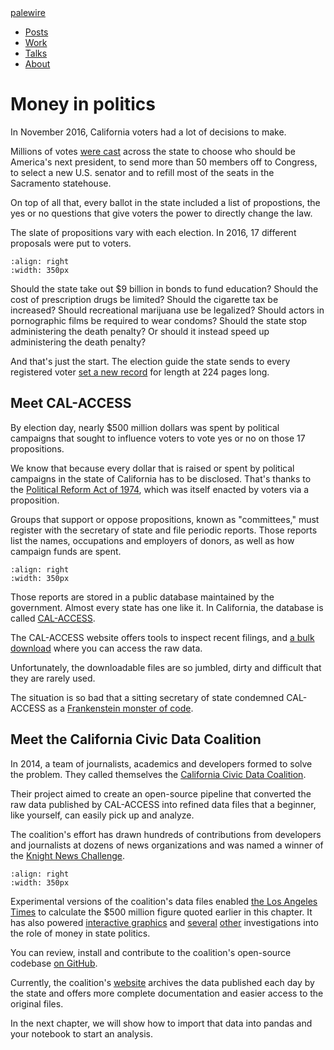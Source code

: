 <nav>
  <div class="row">
    <div class="sevencol">
      <div class="shingle">
        <a href="https://palewi.re/">
          <div rel="rnews:copyrightedBy rnews:hasSource rnews:providedBy">
            <div about="http://palewi.re/" typeof="rnews:Organization">
              <div property="rnews:name">palewire</div>
            </div>
          </div>
        </a>
      </div>
    </div>
    <div class="fivecol last links">
      <ul>
        <li>
          <a href="http://palewi.re/posts/" title="Posts">
            Posts
          </a>
        </li>
        <li>
          <a href="http://palewi.re/work/" title="Work">
            Work
          </a>
        </li>
        <li>
          <a href="http://palewi.re/talks/" title="Talks">
            Talks
          </a>
        </li>
        <li>
          <a href="http://palewi.re/who-is-ben-welsh/" title="Who is Ben Welsh?">
            About
          </a>
        </li>
      </ul>
    </div>
  </div>
</nav>
<div class="row topbar">
    <div class="twelvecol last"></div>
</div>


# Money in politics

In November 2016, California voters had a lot of decisions to make.

Millions of votes [were cast](http://graphics.latimes.com/la-na-pol-2016-election-results-california/) across the state to choose who should be America's next president, to send more than 50 members off to Congress, to select a new U.S. senator and to refill most of the seats in the Sacramento statehouse.

On top of all that, every ballot in the state included a list of propostions, the yes or no questions that give voters the power to directly change the law.

The slate of propositions vary with each election. In 2016, 17 different proposals were put to voters.

```{figure} /_static/voter_guide.jpg
:align: right
:width: 350px
```

Should the state take out \$9 billion in bonds to fund education? Should the cost of prescription drugs be limited? Should the cigarette tax be increased? Should recreational marijuana use be legalized? Should actors in pornographic films be required to wear condoms? Should the state stop administering the death penalty? Or should it instead speed up administering the death penalty?

And that's just the start. The election guide the state sends to every registered voter [set a new record](http://www.latimes.com/politics/la-pol-ca-california-voter-guide-november-ballot-20160909-snap-story.html) for length at 224 pages long.

## Meet CAL-ACCESS

By election day, nearly \$500 million dollars was spent by political campaigns that sought to influence voters to vote yes or no on those 17 propositions.

We know that because every dollar that is raised or spent by political campaigns in the state of California has to be disclosed. That's thanks to the [Political Reform Act of 1974](http://www.fppc.ca.gov/about-fppc/about-the-political-reform-act.html), which was itself enacted by voters via a proposition.

Groups that support or oppose propositions, known as "committees," must register with the secretary of state and file periodic reports. Those reports list the names, occupations and employers of donors, as well as how campaign funds are spent.

```{figure} /_static/hello_calaccess.png
:align: right
:width: 350px
```

Those reports are stored in a public database maintained by the government. Almost every state has one like it. In California, the database is called [CAL-ACCESS](http://cal-access.sos.ca.gov/).

The CAL-ACCESS website offers tools to inspect recent filings, and [a bulk download](http://www.sos.ca.gov/campaign-lobbying/cal-access-resources/raw-data-campaign-finance-and-lobbying-activity/) where you can access the raw data.

Unfortunately, the downloadable files are so jumbled, dirty and difficult that they are rarely used.

The situation is so bad that a sitting secretary of state condemned CAL-ACCESS as a [Frankenstein monster of code](http://www.sacbee.com/news/politics-government/capitol-alert/article49257065.html).

## Meet the California Civic Data Coalition

In 2014, a team of journalists, academics and developers formed to solve the problem. They called themselves the [California Civic Data Coalition](http://www.californiacivicdata.org/about/).

Their project aimed to create an open-source pipeline that converted the raw data published by CAL-ACCESS into refined data files that a beginner, like yourself, can easily pick up and analyze.

The coalition's effort has drawn hundreds of contributions from developers and journalists at dozens of news organizations and was named a winner of the [Knight News Challenge](http://www.californiacivicdata.org/2015/07/22/knight-news-challenge/).

```{figure} /_static/hello_ccdc.png
:align: right
:width: 350px
```

Experimental versions of the coalition's data files enabled [the Los Angeles Times](http://www.latimes.com/politics/la-pol-ca-road-map-california-2018-campaign-spending-20170219-story.html?foo=bar) to calculate the \$500 million figure quoted earlier in this chapter. It has also powered [interactive graphics](http://www.latimes.com/projects/la-pol-ca-california-governor-2018-money/) and [several](http://www.latimes.com/local/politics/la-me-pol-brown-money-20141031-story.html) [other](http://www.latimes.com/politics/la-pol-ca-newsom-waterfront-governor-20170519-story.html) investigations into the role of money in state politics.

You can review, install and contribute to the coalition's open-source codebase [on GitHub](https://www.github.com/california-civic-data-coalition).

Currently, the coalition's [website](http://www.californiacivicdata.org/) archives the data published each day by the state and offers more complete documentation and easier access to the original files.

In the next chapter, we will show how to import that data into pandas and your notebook to start an analysis.
